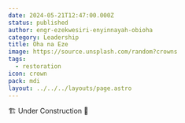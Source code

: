 ```yaml
---
date: 2024-05-21T12:47:00.000Z
status: published
author: engr-ezekwesiri-enyinnayah-obioha
category: Leadership
title: Oha na Eze
image: https://source.unsplash.com/random?crowns
tags:
  - restoration
icon: crown
pack: mdi
layout: ../../../layouts/page.astro
---
```

🏗️ Under Construction 🚧
